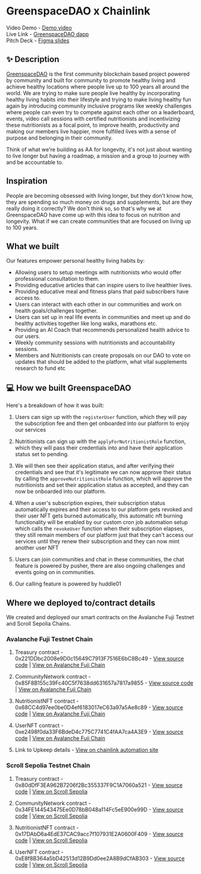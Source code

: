 # GreenspaceDAO x Chainlink

Video Demo - [Demo video](https://vimeo.com/952973463) <br />
Live Link - [GreenspaceDAO dapp](https://greenspace-chainlink.vercel.app/) <br />
Pitch Deck - [Figma slides](https://www.figma.com/proto/kbNH39bNAHi5LMqBysGlHD/GreenSpaceDAO-Pitch-Deck?page-id=0%3A1&type=design&node-id=0-185&viewport=401%2C401%2C0.05&t=T8YMxu888hhtmNQn-8&scaling=scale-down-width&hide-ui=1) <br/>

## ✨ Description

[GreenspaceDAO](https://greenspace-chainlink.vercel.app/) is the first community blockchain based project powered by community and built for community to promote healthy living and achieve healthy locations where people live up to 100 years all around the world. We are trying to make sure people live healthy by incorporating healthy living habits into their lifestyle and trying to make living healthy fun again by introducing community inclusive programs like weekly challenges where people can even try to compete against each other on a leaderboard, events, video call sessions with certified nutritionists and incentivizing these nutritionists as a focal point, to improve health, productivity and making our members live happier, more fulfilled lives with a sense of purpose and belonging in their community.

Think of what we're building as AA for longevity, it's not just about wanting to live longer but having a roadmap, a mission and a group to journey with and be accountable to.

## Inspiration

People are becoming obsessed with living longer, but they don't know how, they are spending so much money on drugs and supplements, but are they really doing it correctly? We don't think so, so that's why we at GreenspaceDAO have come up with this idea to focus on nutrition and longevity. What if we can create communities that are focused on living up to 100 years.

## What we built

Our features empower personal healthy living habits by:

- Allowing users to setup meetings with nutritionists who would offer professional consultation to them.
- Providing educative articles that can inspire users to live healthier lives.
- Providing educative meal and fitness plans that paid subscribers have access to.
- Users can interact with each other in our communities and work on health goals/challenges together.
- Users can set up in real life events in communities and meet up and do healthy activities together like long walks, marathons etc.
- Providing an AI Coach that recommends personalized health advice to our users.
- Weekly community sessions with nutritionists and accountability sessions.
- Members and Nutritionists can create proposals on our DAO to vote on updates that should be added to the platform, what vital supplements research to fund etc

## 💻 How we built GreenspaceDAO

Here's a breakdown of how it was built:

1. Users can sign up with the `registerUser` function, which they will pay the subscription fee and then get onboarded into our platform to enjoy our services

2. Nutritionists can sign up with the `applyForNutritionistRole` function, which they will pass their credentials into and have their application status set to pending.

3. We will then see their application status, and after verifying their credentials and see that it's legitimate we can now approve their status by calling the `approveNutritionistRole` function, which will approve the nutritionists and set their application status as accepted, and they can now be onboarded into our platform.

4. When a user's subscription expires, their subscription status automatically expires and their access to our platform gets revoked and their user NFT gets burned automatically, this automatic nft burning functionality will be enabled by our custom cron job automation setup which calls the `revokeUser` function when their subscription elapses, they still remain members of our platform just that they can't access our services until they renew their subscription and they can now mint another user NFT

5. Users can join communities and chat in these communities, the chat feature is powered by pusher, there are also ongoing challenges and events going on in communities.

6. Our calling feature is powered by huddle01

## Where we deployed to/contract details

We created and deployed our smart contracts on the Avalanche Fuji Testnet and Scroll Sepolia Chains.

### Avalanche Fuji Testnet Chain

1. Treasury contract - 0x221DDbc2008e9D0c15649C7913F7516E6bC8Bc49 - [View source code](https://github.com/degencodebeast/greenspace-chainlink/blob/main/backend/contracts/Treasury.sol) | [View on Avalanche Fuji Chain](https://testnet.snowtrace.io/address/0x221DDbc2008e9D0c15649C7913F7516E6bC8Bc49)

2. CommunityNetwork contract - 0x85F8B155c39Fc40C5f7638dd631657a7817a9855 - [View source code](https://github.com/degencodebeast/greenspace-chainlink/blob/main/backend/contracts/CommunityNetwork.sol) | [View on Avalanche Fuji Chain](https://testnet.snowtrace.io/address/0x85F8B155c39Fc40C5f7638dd631657a7817a9855)

3. NutritionistNFT contract - 0x68CC4d97ee0be0D4ef6183017eC63a97a5Ae8c89 - [View source code](https://github.com/degencodebeast/greenspace-chainlink/blob/main/backend/contracts/NutritionistNFT.sol) | [View on Avalanche Fuji Chain](https://testnet.snowtrace.io/address/0x68CC4d97ee0be0D4ef6183017eC63a97a5Ae8c89)

4. UserNFT contract - 0xe2498f0da33F6BdeD4c775C7741C4fAA7ca4A3E9 - [View source code](https://github.com/degencodebeast/greenspace-chainlink/blob/main/backend/contracts/UserNFT.sol) | [View on Avalanche Fuji Chain](https://testnet.snowtrace.io/address/0xe2498f0da33F6BdeD4c775C7741C4fAA7ca4A3E9)

5. Link to Upkeep details - [View on chainlink automation site](https://automation.chain.link/fuji/42403488026905955469928589281621118149244776068943570971778625281433431283456)


### Scroll Sepolia Testnet Chain

1. Treasury contract - 0x80dDfF3EA962B7206f2Bc355337F9C1A7060a521 - [View source code](https://github.com/degencodebeast/greenspace-chainlink/blob/main/backend/contracts/Treasury.sol) | [View on Scroll Sepolia](https://sepolia.scrollscan.com/address/0x80dDfF3EA962B7206f2Bc355337F9C1A7060a521)

2. CommunityNetwork contract - 0x34FE144543475Ee0D78bB048a114Fc5eE900e99D - [View source code](https://github.com/degencodebeast/greenspace-chainlink/blob/main/backend/contracts/CommunityNetwork.sol) | [View on Scroll Sepolia](https://sepolia.scrollscan.com/address/0x34FE144543475Ee0D78bB048a114Fc5eE900e99D)

3. NutritionistNFT contract - 0x17DAbD6a4EdE37CAC9acc7f107931E2A0600F409 - [View source code](https://github.com/degencodebeast/greenspace-backdrop/blob/main/backend/contracts/NutritionistNFT.sol) | [View on Scroll Sepolia](https://sepolia.scrollscan.com/address/0x17DAbD6a4EdE37CAC9acc7f107931E2A0600F409)

4. UserNFT contract - 0xE8f8B364a5bD42513d12B9Dd0ee2A8B9dCfAB303 - [View source code](https://github.com/degencodebeast/greenspace-chainlink/blob/main/backend/contracts/UserNFT.sol) | [View on Scroll Sepolia](https://sepolia.scrollscan.com/address/0xE8f8B364a5bD42513d12B9Dd0ee2A8B9dCfAB303)
